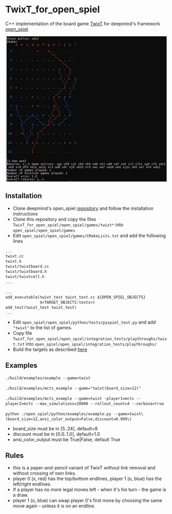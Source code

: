 # TwixT_for_open_spiel

C++ implementation of the board game [TwixT](https://en.wikipedia.org/wiki/TwixT) for deepmind's framework [open_spiel](https://github.com/deepmind/open_spiel).

![TwixT board](https://github.com/stevens68/TwixT_for_open_spiel/blob/master/pics/12x12game.JPG "TwixT board")

## Installation

* Clone deepmind's open_spiel [repository](https://github.com/deepmind/open_spiel) and follow the installation instructions
* Clone this repository and copy the files `TwixT_for_open_spiel/open_spiel/games/twixt*` into `open_spiel/open_spiel/games`
* Edit `open_spiel/open_spiel/games/CMakeLists.txt` and add the following lines
```
...
twixt.cc
twixt.h
twixt/twixtboard.cc
twixt/twixtboard.h
twixt/twixtcell.h 
...

...
add_executable(twixt_test twixt_test.cc ${OPEN_SPIEL_OBJECTS}
               $<TARGET_OBJECTS:tests>)
add_test(twixt_test twixt_test)
...
```
* Edit `open_spiel/open_spiel/python/tests/pyspiel_test.py` and add `"twixt"` to the list of games.
* Copy file `TwixT_for_open_spiel/open_spiel/integration_tests/playthroughs/twixt.txt` into `open_spiel/open_spiel/integration_tests/playthroughs/`
* Build the targets as described [here](https://github.com/deepmind/open_spiel/blob/master/docs/install.md)

## Examples

    ./build/examples/example --game=twixt
    
    ./build/examples/mcts_example --game="twixt(board_size=12)"
    
    ./build/examples/mcts_example --game=twixt -player1=mcts --player2=mcts --max_simulations=20000 --rollout_count=4 --verbose=true
    
    python ./open_spiel/python/examples/example.py --game=twixt\(board_size=12,ansi_color_output=False,discount=0.999\)


* board_size must be in [5..24], default=8
* discount must be in [0.0..1.0], default=1.0
* ansi_color_output must be True|False, default True


## Rules
* this is a paper-and-pencil variant of TwixT without link removal and without crossing of own links. 
* player 0 (x, red) has the top/bottom endlines, player 1 (o, blue) has the left/right endlines.
* If a player has no more legal moves left - when it's his turn - the game is a draw.
* player 1 (o, blue) can swap player 0's first move by choosing the same move again - unless it is on an endline.    
